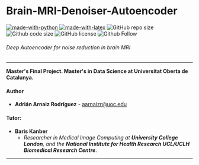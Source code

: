 Brain-MRI-Denoiser-Autoencoder
=

[![made-with-python](https://img.shields.io/badge/Coded%20with-Python-21496b.svg?style=for-the-badge&logo=Python)](https://www.python.org/)
[![made-with-latex](https://img.shields.io/badge/Documented%20with-LaTeX-4c9843.svg?style=for-the-badge&logo=Latex)](https://www.latex-project.org/)
![GitHub repo size](https://img.shields.io/github/repo-size/AdrianArnaiz/Brain-MRI-Denoiser-Autoencoder?style=for-the-badge&logo=Github)
![Github code size](https://img.shields.io/github/languages/code-size/AdrianArnaiz/Brain-MRI-Denoiser-Autoencoder?style=for-the-badge&logo=Github)
![GitHub license](https://img.shields.io/github/license/AdrianArnaiz/Brain-MRI-Denoiser-Autoencoder?style=for-the-badge&logo=Github)
![Github Follow](https://img.shields.io/github/followers/AdrianArnaiz?style=social&label=Follow)

###### Deep Autoencoder for noise reduction in brain MRI

***********

**Master's Final Project. Master's in Data Science at Universitat Oberta de Catalunya.**

#### Author
* **Adrián Arnaiz Rodríguez** - [aarnaizr@uoc.edu](mailto:aarnaizr@uoc.edu)

#### Tutor: 
* **Baris Kanber**
  * *Researcher in Medical Image Computing at **University College London**, and the **National Institute for Health Research UCL/UCLH Biomedical Research Centre***. 

***************
